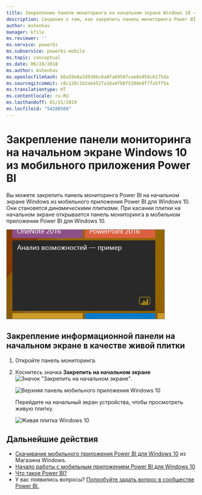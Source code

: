 ```yaml
---
title: Закрепление панели мониторинга на начальном экране Windows 10 — мобильное приложение Power BI
description: Сведения о том, как закрепить панель мониторинга Power BI на начальном экране Windows 10 из мобильного приложения Power BI для просмотра краткого обзора важных показателей.
author: mshenhav
manager: kfile
ms.reviewer: ''
ms.service: powerbi
ms.subservice: powerbi-mobile
ms.topic: conceptual
ms.date: 06/28/2018
ms.author: mshenhav
ms.openlocfilehash: b0a59e6a3d930bc8a0fa69507cae8e958c6175da
ms.sourcegitcommit: c8c126c1b2ab4527a16a4fb8f5208e0f7fa5ff5a
ms.translationtype: HT
ms.contentlocale: ru-RU
ms.lasthandoff: 01/15/2019
ms.locfileid: "54288588"
---
```

# <a name="pin-a-dashboard-to-your-windows-10-start-screen-from-the-power-bi-mobile-app"></a>Закрепление панели мониторинга на начальном экране Windows 10 из мобильного приложения Power BI
Вы можете закрепить панель мониторинга Power BI на начальном экране Windows из мобильного приложения Power BI для Windows 10. Они становятся *динамическими плитками*. При касании плитки на начальном экране открывается панель мониторинга в мобильном приложении Power BI для Windows 10.

![Живая плитка Windows](./media/mobile-pin-dashboard-start-screen-windows-10-phone-app/power-bi-windows-10-pin-start-screen.png)

## <a name="pin-a-dashboard-to-your-start-screen-as-a-live-tile"></a>Закрепление информационной панели на начальном экране в качестве живой плитки
1. Откройте панель мониторинга.
2. Коснитесь значка **Закрепить на начальном экране** ![Значок "Закрепить на начальном экране"](./media/mobile-pin-dashboard-start-screen-windows-10-phone-app/power-bi-windows-10-pin-start-icon.png).
   
   ![Верхняя панель мобильного приложения Windows 10](./media/mobile-pin-dashboard-start-screen-windows-10-phone-app/power-bi-windows-10-pin-start.png)
   
   Перейдите на начальный экран устройства, чтобы просмотреть живую плитку.
   
   ![Живая плитка Windows 10](./media/mobile-pin-dashboard-start-screen-windows-10-phone-app/pbi_win10ph_startscrn.png)

## <a name="next-steps"></a>Дальнейшие действия
* [Скачивание мобильного приложения Power BI для Windows 10](http://go.microsoft.com/fwlink/?LinkID=526478) из Магазина Windows.  
* [Начало работы с мобильным приложением Power BI для Windows 10](mobile-windows-10-phone-app-get-started.md)  
* [Что такое Power BI?](../../power-bi-overview.md)
* У вас появились вопросы? [Попробуйте задать вопрос в сообществе Power BI.](http://community.powerbi.com/)

